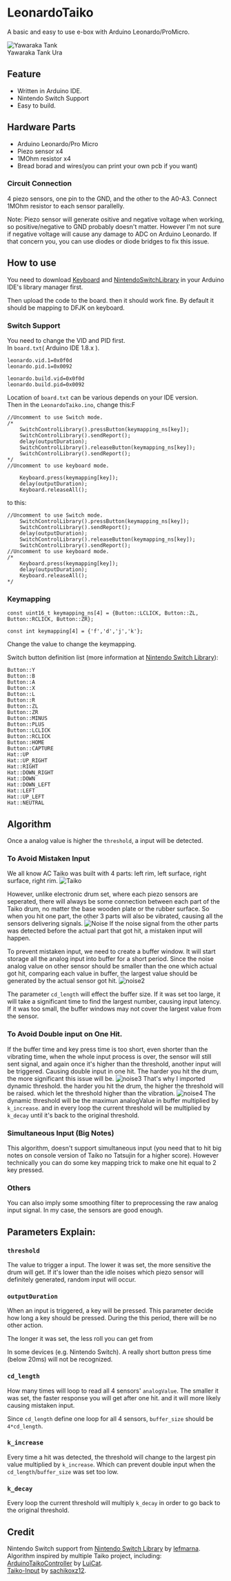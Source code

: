 # LeonardoTaiko

A basic and easy to use e-box with Arduino Leonardo/ProMicro.   

![Yawaraka Tank](https://raw.githubusercontent.com/judjdigj/LeonardoTaiko/main/pics/result.jpg)  
Yawaraka Tank Ura

## Feature

* Written in Arduino IDE.
* Nintendo Switch Support
* Easy to build.

## Hardware Parts
* Arduino Leonardo/Pro Micro  
* Piezo sensor x4  
* 1MOhm resistor x4  
* Bread borad and wires(you can print your own pcb if you want)  

### Circuit Connection
4 piezo sensors, one pin to the GND, and the other to the A0-A3. Connect 1MOhm resistor to each sensor parallelly.

Note:
Piezo sensor will generate ositive and negative voltage when working, so positive/negative to GND probably doesn't matter. However I'm not sure if negative voltage will cause any damage to ADC on Arduino Leonardo. If that concern you, you can use diodes or diode bridges to fix this issue.  

## How to use
You need to download [Keyboard](https://www.arduino.cc/reference/en/language/functions/usb/keyboard/) and [NintendoSwitchLibrary](https://www.arduino.cc/reference/en/libraries/nintendoswitchcontrollibrary/) in your Arduino IDE's library manager first.  

Then upload the code to the board. then it should work fine. By default it should be mapping to DFJK on keyboard.

### Switch Support
You need to change the VID and PID first.   
In ```board.txt```( Arduino IDE 1.8.x ).
```
leonardo.vid.1=0x0f0d
leonardo.pid.1=0x0092

leonardo.build.vid=0x0f0d
leonardo.build.pid=0x0092
```
Location of ```board.txt``` can be various depends on your IDE version.   
Then in the ```LeonardoTaiko.ino```, change this:F
```
//Uncomment to use Switch mode.
/*
    SwitchControlLibrary().pressButton(keymapping_ns[key]);
    SwitchControlLibrary().sendReport();
    delay(outputDuration);
    SwitchControlLibrary().releaseButton(keymapping_ns[key]);
    SwitchControlLibrary().sendReport();
*/
//Uncomment to use keyboard mode.

    Keyboard.press(keymapping[key]);
    delay(outputDuration);
    Keyboard.releaseAll();
```
to this:
```
//Uncomment to use Switch mode.
    SwitchControlLibrary().pressButton(keymapping_ns[key]);
    SwitchControlLibrary().sendReport();
    delay(outputDuration);
    SwitchControlLibrary().releaseButton(keymapping_ns[key]);
    SwitchControlLibrary().sendReport();
//Uncomment to use keyboard mode.
/*
    Keyboard.press(keymapping[key]);
    delay(outputDuration);
    Keyboard.releaseAll();
*/
```
### Keymapping

```
const uint16_t keymapping_ns[4] = {Button::LCLICK, Button::ZL, Button::RCLICK, Button::ZR};

const int keymapping[4] = {'f','d','j','k'};
```
Change the value to change the keymapping.   

Switch button definition list (more information at [Nintendo Switch Library](https://www.arduino.cc/reference/en/libraries/nintendoswitchcontrollibrary/)):
```
Button::Y
Button::B
Button::A
Button::X
Button::L
Button::R
Button::ZL
Button::ZR
Button::MINUS
Button::PLUS
Button::LCLICK
Button::RCLICK
Button::HOME
Button::CAPTURE
Hat::UP
Hat::UP_RIGHT
Hat::RIGHT
Hat::DOWN_RIGHT
Hat::DOWN
Hat::DOWN_LEFT
Hat::LEFT
Hat::UP_LEFT
Hat::NEUTRAL
```
## Algorithm
Once a analog value is higher the ```threshold```, a input will be detected. 

### To Avoid Mistaken Input
We all know AC Taiko was built with 4 parts: left rim, left surface, right surface, right rim.
![Taiko](https://raw.githubusercontent.com/judjdigj/LeonardoTaiko/develop/pics/TaikoStructure.jpg)

However, unlike electronic drum set, where each piezo sensors are seperated, there will always be some connection between each part of the Taiko drum, no matter the base wooden plate or the rubber surface. So when you hit one part, the other 3 parts will also be vibrated, causing all the sensors delivering signals.
![Noise](https://raw.githubusercontent.com/judjdigj/LeonardoTaiko/develop/pics/Notes_240218_171911.jpg)
If the noise signal from the other parts was detected before the actual part that got hit, a mistaken input will happen.

To prevent mistaken input, we need to create a buffer window. It will start storage all the analog input into buffer for a short period. Since the noise analog value on other sensor should be smaller than the one which actual got hit, comparing each value in buffer, the largest value should be generated by the actual sensor got hit.
![noise2](https://raw.githubusercontent.com/judjdigj/LeonardoTaiko/develop/pics/Notes_240218_172301.jpg)

The parameter ```cd_length``` will effect the buffer size. If it was set too large, it will take a significant time to find the largest number, causing input latency. If it was too small, the buffer windows may not cover the largest value from the sensor.

### To Avoid Double input on One Hit.

If the buffer time and key press time is too short, even shorter than the vibrating time, when the whole input process is over, the sensor will still sent signal, and again once it's higher than the threshold, another input will be triggered. Causing double input in one hit. The harder you hit the drum, the more significant this issue will be.
![noise3](https://raw.githubusercontent.com/judjdigj/LeonardoTaiko/develop/pics/Notes_240218_172950.jpg)
That's why I imported dynamic threshold. the harder you hit the drum, the higher the threshold will be raised. which let the threshold higher than the vibration.
![noise4](https://raw.githubusercontent.com/judjdigj/LeonardoTaiko/develop/pics/Notes_240218_173352.jpg)
The dynamic threshold will be the maximun analogValue in buffer multiplied by ```k_increase```. and in every loop the current threshold will be multiplied by ```k_decay``` until it's back to the original threshold.

### Simultaneous Input (Big Notes)

This algorithm, doesn't support simultaneous input (you need that to hit big notes on console version of Taiko no Tatsujin for a higher score). However technically you can do some key mapping trick to make one hit equal to 2 key pressed.

### Others
You can also imply some smoothing filter to preprocessing the raw analog input signal. In my case, the sensors are good enough.

## Parameters Explain:

### ```threshold```

The value to trigger a input. The lower it was set, the more sensitive the drum will get. If it's lower than the idle noises which piezo sensor will definitely generated, random input will occur.

### ```outputDuration```
When an input is triggered, a key will be pressed. This parameter decide how long a key should be pressed. During the this period, there will be no other action.  

The longer it was set, the less roll you can get from

In some devices (e.g. Nintendo Switch). A really short button press time (below 20ms) will not be recognized.

### ```cd_length```
How many times will loop to read all 4 sensors' ```analogValue```. The smaller it was set, the faster response you will get after one hit. and it will more likely causing mistaken input.

Since ```cd_length``` define one loop for all 4 sensors, ```buffer_size``` should be ```4*cd_length```.

### ```k_increase```
Every time a hit was detected, the threshold will change to the largest pin value multiplied by ```k_increase```. Which can prevent double input when the ```cd_length```/```buffer_size``` was set too low.

### ```k_decay```
Every loop the current threshold will multiply ```k_decay``` in order to go back to the original threshold.


###

## Credit
Nintendo Switch support from
[Nintendo Switch Library](https://www.arduino.cc/reference/en/libraries/nintendoswitchcontrollibrary/) by [lefmarna](https://github.com/lefmarna).  
Algorithm inspired by multiple Taiko project, including:  
 [ArduinoTaikoController](https://github.com/LuiCat/ArduinoTaikoController) by [LuiCat](https://github.com/LuiCat).  
[Taiko-Input](https://github.com/sachikoxz12/Taiko-Input) by [sachikoxz12](https://github.com/sachikoxz12).